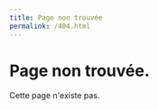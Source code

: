 ```yaml
---
title: Page non trouvée
permalink: /404.html
---
```


Page non trouvée.
=========

Cette page n'existe pas.